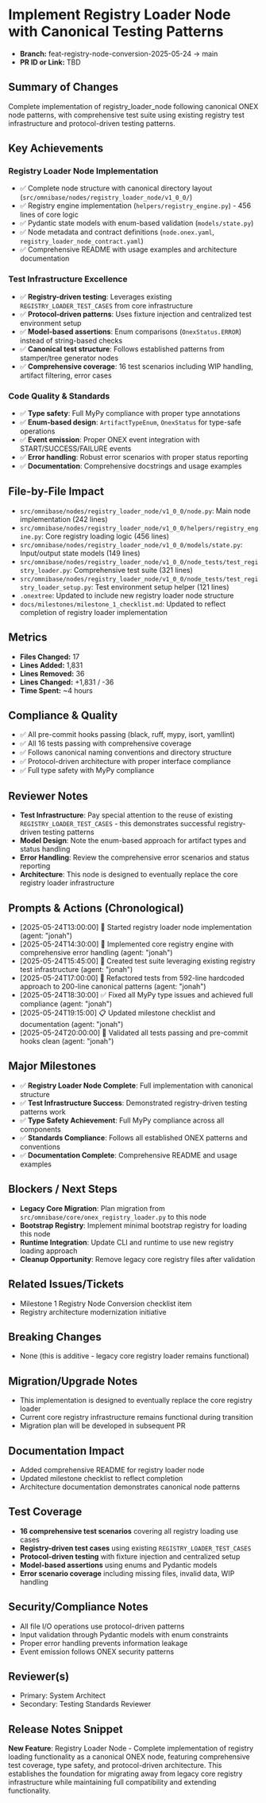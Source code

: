 <!-- === OmniNode:Metadata ===
metadata_version: 0.1.0
protocol_version: 1.1.0
owner: OmniNode Team
copyright: OmniNode Team
schema_version: 1.1.0
name: pr_description_2025_05_24_pr22.md
version: 1.0.0
uuid: f615d772-09e9-4200-8f21-81ef90061a74
author: OmniNode Team
created_at: 2025-05-28T12:40:26.143717
last_modified_at: 2025-05-28T17:20:05.149852
description: Stamped by ONEX
state_contract: state_contract://default
lifecycle: active
hash: 623e25ecec7f6d8b67440acaacdfdfd90af8ebbcf4d8859d1feb39d01ecc63aa
entrypoint: python@pr_description_2025_05_24_pr22.md
runtime_language_hint: python>=3.11
namespace: omnibase.stamped.pr_description_2025_05_24_pr22
meta_type: tool
<!-- === /OmniNode:Metadata === -->


# Implement Registry Loader Node with Canonical Testing Patterns

- **Branch:** feat-registry-node-conversion-2025-05-24 → main
- **PR ID or Link:** TBD

## Summary of Changes
Complete implementation of registry_loader_node following canonical ONEX node patterns, with comprehensive test suite using existing registry test infrastructure and protocol-driven testing patterns.

## Key Achievements

### Registry Loader Node Implementation
- ✅ Complete node structure with canonical directory layout (`src/omnibase/nodes/registry_loader_node/v1_0_0/`)
- ✅ Registry engine implementation (`helpers/registry_engine.py`) - 456 lines of core logic
- ✅ Pydantic state models with enum-based validation (`models/state.py`)
- ✅ Node metadata and contract definitions (`node.onex.yaml`, `registry_loader_node_contract.yaml`)
- ✅ Comprehensive README with usage examples and architecture documentation

### Test Infrastructure Excellence
- ✅ **Registry-driven testing**: Leverages existing `REGISTRY_LOADER_TEST_CASES` from core infrastructure
- ✅ **Protocol-driven patterns**: Uses fixture injection and centralized test environment setup
- ✅ **Model-based assertions**: Enum comparisons (`OnexStatus.ERROR`) instead of string-based checks
- ✅ **Canonical test structure**: Follows established patterns from stamper/tree generator nodes
- ✅ **Comprehensive coverage**: 16 test scenarios including WIP handling, artifact filtering, error cases

### Code Quality & Standards
- ✅ **Type safety**: Full MyPy compliance with proper type annotations
- ✅ **Enum-based design**: `ArtifactTypeEnum`, `OnexStatus` for type-safe operations
- ✅ **Event emission**: Proper ONEX event integration with START/SUCCESS/FAILURE events
- ✅ **Error handling**: Robust error scenarios with proper status reporting
- ✅ **Documentation**: Comprehensive docstrings and usage examples

## File-by-File Impact
- `src/omnibase/nodes/registry_loader_node/v1_0_0/node.py`: Main node implementation (242 lines)
- `src/omnibase/nodes/registry_loader_node/v1_0_0/helpers/registry_engine.py`: Core registry loading logic (456 lines)
- `src/omnibase/nodes/registry_loader_node/v1_0_0/models/state.py`: Input/output state models (149 lines)
- `src/omnibase/nodes/registry_loader_node/v1_0_0/node_tests/test_registry_loader.py`: Comprehensive test suite (321 lines)
- `src/omnibase/nodes/registry_loader_node/v1_0_0/node_tests/test_registry_loader_setup.py`: Test environment setup helper (121 lines)
- `.onextree`: Updated to include new registry loader node structure
- `docs/milestones/milestone_1_checklist.md`: Updated to reflect completion of registry loader implementation

## Metrics
- **Files Changed:** 17
- **Lines Added:** 1,831
- **Lines Removed:** 36
- **Lines Changed:** +1,831 / -36
- **Time Spent:** ~4 hours

## Compliance & Quality
- ✅ All pre-commit hooks passing (black, ruff, mypy, isort, yamllint)
- ✅ All 16 tests passing with comprehensive coverage
- ✅ Follows canonical naming conventions and directory structure
- ✅ Protocol-driven architecture with proper interface compliance
- ✅ Full type safety with MyPy compliance

## Reviewer Notes
- **Test Infrastructure**: Pay special attention to the reuse of existing `REGISTRY_LOADER_TEST_CASES` - this demonstrates successful registry-driven testing patterns
- **Model Design**: Note the enum-based approach for artifact types and status handling
- **Error Handling**: Review the comprehensive error scenarios and status reporting
- **Architecture**: This node is designed to eventually replace the core registry loader infrastructure

## Prompts & Actions (Chronological)
- [2025-05-24T13:00:00] 🚀 Started registry loader node implementation (agent: "jonah")
- [2025-05-24T14:30:00] 📝 Implemented core registry engine with comprehensive error handling (agent: "jonah")
- [2025-05-24T15:45:00] 🧪 Created test suite leveraging existing registry test infrastructure (agent: "jonah")
- [2025-05-24T17:00:00] 🔧 Refactored tests from 592-line hardcoded approach to 200-line canonical patterns (agent: "jonah")
- [2025-05-24T18:30:00] ✅ Fixed all MyPy type issues and achieved full compliance (agent: "jonah")
- [2025-05-24T19:15:00] 📋 Updated milestone checklist and documentation (agent: "jonah")
- [2025-05-24T20:00:00] 🎯 Validated all tests passing and pre-commit hooks clean (agent: "jonah")

## Major Milestones
- ✅ **Registry Loader Node Complete**: Full implementation with canonical structure
- ✅ **Test Infrastructure Success**: Demonstrated registry-driven testing patterns work
- ✅ **Type Safety Achievement**: Full MyPy compliance across all components
- ✅ **Standards Compliance**: Follows all established ONEX patterns and conventions
- ✅ **Documentation Complete**: Comprehensive README and usage examples

## Blockers / Next Steps
- **Legacy Core Migration**: Plan migration from `src/omnibase/core/onex_registry_loader.py` to this node
- **Bootstrap Registry**: Implement minimal bootstrap registry for loading this node
- **Runtime Integration**: Update CLI and runtime to use new registry loading approach
- **Cleanup Opportunity**: Remove legacy core registry files after validation

## Related Issues/Tickets
- Milestone 1 Registry Node Conversion checklist item
- Registry architecture modernization initiative

## Breaking Changes
- None (this is additive - legacy core registry loader remains functional)

## Migration/Upgrade Notes
- This implementation is designed to eventually replace the core registry loader
- Current core registry infrastructure remains functional during transition
- Migration plan will be developed in subsequent PR

## Documentation Impact
- Added comprehensive README for registry loader node
- Updated milestone checklist to reflect completion
- Architecture documentation demonstrates canonical node patterns

## Test Coverage
- **16 comprehensive test scenarios** covering all registry loading use cases
- **Registry-driven test cases** using existing `REGISTRY_LOADER_TEST_CASES`
- **Protocol-driven testing** with fixture injection and centralized setup
- **Model-based assertions** using enums and Pydantic models
- **Error scenario coverage** including missing files, invalid data, WIP handling

## Security/Compliance Notes
- All file I/O operations use protocol-driven patterns
- Input validation through Pydantic models with enum constraints
- Proper error handling prevents information leakage
- Event emission follows ONEX security patterns

## Reviewer(s)
- Primary: System Architect
- Secondary: Testing Standards Reviewer

## Release Notes Snippet
**New Feature**: Registry Loader Node - Complete implementation of registry loading functionality as a canonical ONEX node, featuring comprehensive test coverage, type safety, and protocol-driven architecture. This establishes the foundation for migrating away from legacy core registry infrastructure while maintaining full compatibility and extending functionality.
